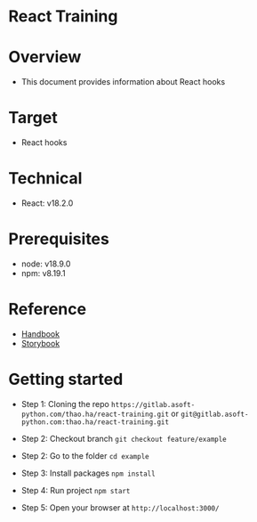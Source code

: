 # React Training

# Overview

- This document provides information about React hooks

# Target

- React hooks

# Technical

- React: v18.2.0

# Prerequisites

- node: v18.9.0
- npm: v8.19.1

# Reference

- [Handbook](https://reactjs.org/docs/getting-started.html)
- [Storybook](https://storybook.js.org/docs/react/get-started/introduction)

# Getting started

- Step 1: Cloning the repo
  `https://gitlab.asoft-python.com/thao.ha/react-training.git`
  or
  `git@gitlab.asoft-python.com:thao.ha/react-training.git`

- Step 2: Checkout branch `git checkout feature/example`

- Step 2: Go to the folder `cd example`

- Step 3: Install packages `npm install`

- Step 4: Run project `npm start`

- Step 5: Open your browser at `http://localhost:3000/`
